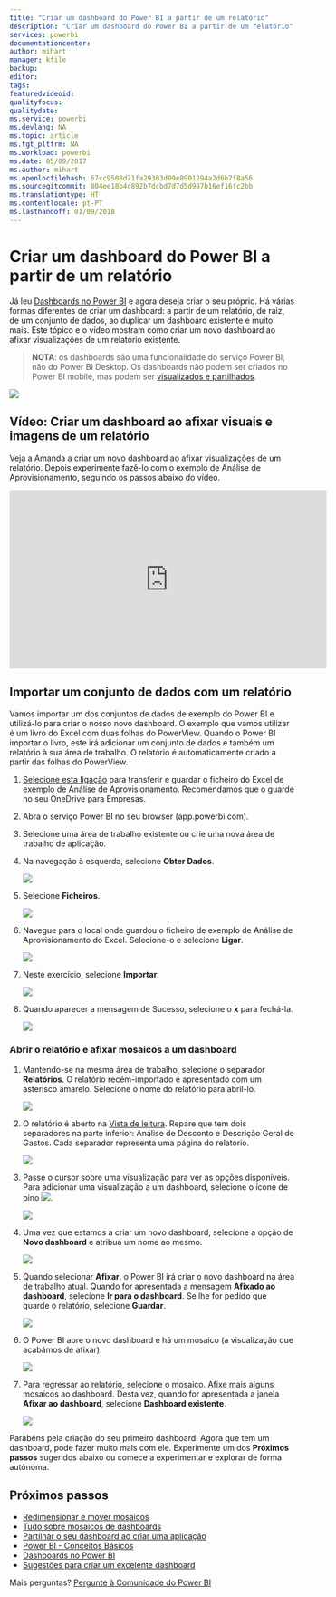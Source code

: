 ```yaml
---
title: "Criar um dashboard do Power BI a partir de um relatório"
description: "Criar um dashboard do Power BI a partir de um relatório"
services: powerbi
documentationcenter: 
author: mihart
manager: kfile
backup: 
editor: 
tags: 
featuredvideoid: 
qualityfocus: 
qualitydate: 
ms.service: powerbi
ms.devlang: NA
ms.topic: article
ms.tgt_pltfrm: NA
ms.workload: powerbi
ms.date: 05/09/2017
ms.author: mihart
ms.openlocfilehash: 67cc9508d71fa29303d09e8901294a2d6b7f8a56
ms.sourcegitcommit: 804ee18b4c892b7dcbd7d7d5d987b16ef16fc2bb
ms.translationtype: HT
ms.contentlocale: pt-PT
ms.lasthandoff: 01/09/2018
---
```

# <a name="create-a-power-bi-dashboard-from-a-report"></a>Criar um dashboard do Power BI a partir de um relatório
Já leu [Dashboards no Power BI](service-dashboards.md) e agora deseja criar o seu próprio. Há várias formas diferentes de criar um dashboard: a partir de um relatório, de raiz, de um conjunto de dados, ao duplicar um dashboard existente e muito mais.  Este tópico e o vídeo mostram como criar um novo dashboard ao afixar visualizações de um relatório existente.

> **NOTA**: os dashboards são uma funcionalidade do serviço Power BI, não do Power BI Desktop. Os dashboards não podem ser criados no Power BI mobile, mas podem ser [visualizados e partilhados](mobile-apps-view-dashboard.md).
> 
> 

![](media/service-dashboard-create/power-bi-completed-dashboard-small.png)

## <a name="video-create-a-dashboard-by-pinning-visuals-and-images-from-a-report"></a>Vídeo: Criar um dashboard ao afixar visuais e imagens de um relatório
Veja a Amanda a criar um novo dashboard ao afixar visualizações de um relatório. Depois experimente fazê-lo com o exemplo de Análise de Aprovisionamento, seguindo os passos abaixo do vídeo.

<iframe width="560" height="315" src="https://www.youtube.com/embed/lJKgWnvl6bQ" frameborder="0" allowfullscreen></iframe>

## <a name="import-a-dataset-with-a-report"></a>Importar um conjunto de dados com um relatório
Vamos importar um dos conjuntos de dados de exemplo do Power BI e utilizá-lo para criar o nosso novo dashboard. O exemplo que vamos utilizar é um livro do Excel com duas folhas do PowerView. Quando o Power BI importar o livro, este irá adicionar um conjunto de dados e também um relatório à sua área de trabalho.  O relatório é automaticamente criado a partir das folhas do PowerView.

1. [Selecione esta ligação](http://go.microsoft.com/fwlink/?LinkId=529784) para transferir e guardar o ficheiro do Excel de exemplo de Análise de Aprovisionamento. Recomendamos que o guarde no seu OneDrive para Empresas.
2. Abra o serviço Power BI no seu browser (app.powerbi.com).
3. Selecione uma área de trabalho existente ou crie uma nova área de trabalho de aplicação.
4. Na navegação à esquerda, selecione **Obter Dados**.
   
    ![](media/service-dashboard-create/power-bi-get-data3.png)
5. Selecione **Ficheiros**.
   
   ![](media/service-dashboard-create/power-bi-select-files.png)
6. Navegue para o local onde guardou o ficheiro de exemplo de Análise de Aprovisionamento do Excel. Selecione-o e selecione **Ligar**.
   
   ![](media/service-dashboard-create/power-bi-connectnew.png)
7. Neste exercício, selecione **Importar**.
   
    ![](media/service-dashboard-create/power-bi-import.png)
8. Quando aparecer a mensagem de Sucesso, selecione o **x** para fechá-la.
   
   ![](media/service-dashboard-create/power-bi-view-datasetnew.png)

### <a name="open-the-report-and-pin-some-tiles-to-a-dashboard"></a>Abrir o relatório e afixar mosaicos a um dashboard
1. Mantendo-se na mesma área de trabalho, selecione o separador **Relatórios**. O relatório recém-importado é apresentado com um asterisco amarelo. Selecione o nome do relatório para abril-lo.
   
    ![](media/service-dashboard-create/power-bi-reports.png)
2. O relatório é aberto na [Vista de leitura](service-reading-view-and-editing-view.md). Repare que tem dois separadores na parte inferior: Análise de Desconto e Descrição Geral de Gastos. Cada separador representa uma página do relatório.
   
    ![](media/service-dashboard-create/power-bi-reading-view.png)
3. Passe o cursor sobre uma visualização para ver as opções disponíveis. Para adicionar uma visualização a um dashboard, selecione o ícone de pino ![](media/service-dashboard-create/power-bi-pin-icon.png).
   
    ![](media/service-dashboard-create/power-bi-hover.png)
4. Uma vez que estamos a criar um novo dashboard, selecione a opção de **Novo dashboard** e atribua um nome ao mesmo. 
   
   ![](media/service-dashboard-create/power-bi-pin-tile.png)
5. Quando selecionar **Afixar**, o Power BI irá criar o novo dashboard na área de trabalho atual. Quando for apresentada a mensagem **Afixado ao dashboard**, selecione **Ir para o dashboard**. Se lhe for pedido que guarde o relatório, selecione **Guardar**.
   
     ![](media/service-dashboard-create/power-bi-pin-success.png)
6. O Power BI abre o novo dashboard e há um mosaico (a visualização que acabámos de afixar). 
   
   ![](media/service-dashboard-create/power-bi-pinned.png)
7. Para regressar ao relatório, selecione o mosaico. Afixe mais alguns mosaicos ao dashboard. Desta vez, quando for apresentada a janela **Afixar ao dashboard**, selecione **Dashboard existente**.  
   
   ![](media/service-dashboard-create/power-bi-existing-dashboard.png)

Parabéns pela criação do seu primeiro dashboard! Agora que tem um dashboard, pode fazer muito mais com ele.  Experimente um dos **Próximos passos** sugeridos abaixo ou comece a experimentar e explorar de forma autónoma.   

## <a name="next-steps"></a>Próximos passos
* [Redimensionar e mover mosaicos](service-dashboard-edit-tile.md)
* [Tudo sobre mosaicos de dashboards](service-dashboard-tiles.md)
* [Partilhar o seu dashboard ao criar uma aplicação](service-create-distribute-apps.md)
* [Power BI - Conceitos Básicos](service-basic-concepts.md)
* [Dashboards no Power BI](service-dashboards.md)
* [Sugestões para criar um excelente dashboard](service-dashboards-design-tips.md)

Mais perguntas? [Pergunte à Comunidade do Power BI](http://community.powerbi.com/)

